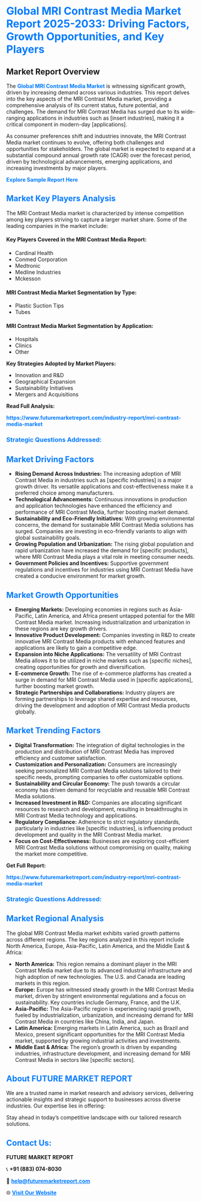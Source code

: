 <h1 style="color: #007BFF;">Global MRI Contrast Media Market Report 2025-2033: Driving Factors, Growth Opportunities, and Key Players</h1>

<section id="overview">
<h2>Market Report Overview</h2>
<p>The <a href="https://www.futuremarketreport.com/industry-report/mri-contrast-media-market" style="color: #007BFF; text-decoration: none;"><strong>Global MRI Contrast Media Market</strong></a> is witnessing significant growth, driven by increasing demand across various industries. This report delves into the key aspects of the MRI Contrast Media market, providing a comprehensive analysis of its current status, future potential, and challenges. The demand for MRI Contrast Media has surged due to its wide-ranging applications in industries such as [insert industries], making it a critical component in modern-day [applications].</p>
<p>As consumer preferences shift and industries innovate, the MRI Contrast Media market continues to evolve, offering both challenges and opportunities for stakeholders. The global market is expected to expand at a substantial compound annual growth rate (CAGR) over the forecast period, driven by technological advancements, emerging applications, and increasing investments by major players.</p>
</section>

<section id="overview">
<p><a href="https://www.futuremarketreport.com/request-sample/reportId=33948" style="color: #007BFF; text-decoration: none;"><strong>Explore Sample Report Here</strong></a></p>
</section>

<section id="key-players">
<h2 style="color: #007BFF;">Market Key Players Analysis</h2>
<p>The MRI Contrast Media market is characterized by intense competition among key players striving to capture a larger market share. Some of the leading companies in the market include:</p>
<h4>Key Players Covered in the MRI Contrast Media Report:</h4>
<ul><li>Cardinal Health</li><li>Conmed Corporation</li><li>Medtronic</li><li>Medline Industries</li><li>Mckesson</li></ul>
<h4>MRI Contrast Media Market Segmentation by Type:</h4>
<ul><li>Plastic Suction Tips</li><li>Tubes</li></ul>

<h4>MRI Contrast Media Market Segmentation by Application:</h4>
<ul><li>Hospitals</li><li>Clinics</li><li>Other</li></ul>
<p><strong>Key Strategies Adopted by Market Players:</strong></p>
<ul>
<li>Innovation and R&D</li>
<li>Geographical Expansion</li>
<li>Sustainability Initiatives</li>
<li>Mergers and Acquisitions</li>
</ul>
</section>

<section>
<p><strong>Read Full Analysis: </strong></p><a href="https://www.futuremarketreport.com/industry-report/mri-contrast-media-market" style="color: #007BFF; text-decoration: none;"><strong>https://www.futuremarketreport.com/industry-report/mri-contrast-media-market</strong></a>
<h3 style="color: #007BFF;">Strategic Questions Addressed:</h3>
</section>

<section id="driving-factors">
<h2 style="color: #007BFF;">Market Driving Factors</h2>
<ul>
<li><strong>Rising Demand Across Industries:</strong> The increasing adoption of MRI Contrast Media in industries such as [specific industries] is a major growth driver. Its versatile applications and cost-effectiveness make it a preferred choice among manufacturers.</li>
<li><strong>Technological Advancements:</strong> Continuous innovations in production and application technologies have enhanced the efficiency and performance of MRI Contrast Media, further boosting market demand.</li>
<li><strong>Sustainability and Eco-Friendly Initiatives:</strong> With growing environmental concerns, the demand for sustainable MRI Contrast Media solutions has surged. Companies are investing in eco-friendly variants to align with global sustainability goals.</li>
<li><strong>Growing Population and Urbanization:</strong> The rising global population and rapid urbanization have increased the demand for [specific products], where MRI Contrast Media plays a vital role in meeting consumer needs.</li>
<li><strong>Government Policies and Incentives:</strong> Supportive government regulations and incentives for industries using MRI Contrast Media have created a conducive environment for market growth.</li>
</ul>
</section>

<section id="growth-opportunities">
<h2 style="color: #007BFF;">Market Growth Opportunities</h2>
<ul>
<li><strong>Emerging Markets:</strong> Developing economies in regions such as Asia-Pacific, Latin America, and Africa present untapped potential for the MRI Contrast Media market. Increasing industrialization and urbanization in these regions are key growth drivers.</li>
<li><strong>Innovative Product Development:</strong> Companies investing in R&D to create innovative MRI Contrast Media products with enhanced features and applications are likely to gain a competitive edge.</li>
<li><strong>Expansion into Niche Applications:</strong> The versatility of MRI Contrast Media allows it to be utilized in niche markets such as [specific niches], creating opportunities for growth and diversification.</li>
<li><strong>E-commerce Growth:</strong> The rise of e-commerce platforms has created a surge in demand for MRI Contrast Media used in [specific applications], further boosting market growth.</li>
<li><strong>Strategic Partnerships and Collaborations:</strong> Industry players are forming partnerships to leverage shared expertise and resources, driving the development and adoption of MRI Contrast Media products globally.</li>
</ul>
</section>

<section id="trending-factors">
<h2 style="color: #007BFF;">Market Trending Factors</h2>
<ul>
<li><strong>Digital Transformation:</strong> The integration of digital technologies in the production and distribution of MRI Contrast Media has improved efficiency and customer satisfaction.</li>
<li><strong>Customization and Personalization:</strong> Consumers are increasingly seeking personalized MRI Contrast Media solutions tailored to their specific needs, prompting companies to offer customizable options.</li>
<li><strong>Sustainability and Circular Economy:</strong> The push towards a circular economy has driven demand for recyclable and reusable MRI Contrast Media solutions.</li>
<li><strong>Increased Investment in R&D:</strong> Companies are allocating significant resources to research and development, resulting in breakthroughs in MRI Contrast Media technology and applications.</li>
<li><strong>Regulatory Compliance:</strong> Adherence to strict regulatory standards, particularly in industries like [specific industries], is influencing product development and quality in the MRI Contrast Media market.</li>
<li><strong>Focus on Cost-Effectiveness:</strong> Businesses are exploring cost-efficient MRI Contrast Media solutions without compromising on quality, making the market more competitive.</li>
</ul>
</section>

<section>
<p><strong>Get Full Report: </strong></p><a href="https://www.futuremarketreport.com/industry-report/mri-contrast-media-market" style="color: #007BFF; text-decoration: none;"><strong>https://www.futuremarketreport.com/industry-report/mri-contrast-media-market</strong></a>
<h3 style="color: #007BFF;">Strategic Questions Addressed:</h3>
</section>


<section id="regional-analysis">
<h2 style="color: #007BFF;">Market Regional Analysis</h2>
<p>The global MRI Contrast Media market exhibits varied growth patterns across different regions. The key regions analyzed in this report include North America, Europe, Asia-Pacific, Latin America, and the Middle East & Africa:</p>
<ul>
<li><strong>North America:</strong> This region remains a dominant player in the MRI Contrast Media market due to its advanced industrial infrastructure and high adoption of new technologies. The U.S. and Canada are leading markets in this region.</li>
<li><strong>Europe:</strong> Europe has witnessed steady growth in the MRI Contrast Media market, driven by stringent environmental regulations and a focus on sustainability. Key countries include Germany, France, and the U.K.</li>
<li><strong>Asia-Pacific:</strong> The Asia-Pacific region is experiencing rapid growth, fueled by industrialization, urbanization, and increasing demand for MRI Contrast Media in countries like China, India, and Japan.</li>
<li><strong>Latin America:</strong> Emerging markets in Latin America, such as Brazil and Mexico, present significant opportunities for the MRI Contrast Media market, supported by growing industrial activities and investments.</li>
<li><strong>Middle East & Africa:</strong> The region’s growth is driven by expanding industries, infrastructure development, and increasing demand for MRI Contrast Media in sectors like [specific sectors].</li>
</ul>
</section>

<footer>
<h2 style="color: #007BFF;">About FUTURE MARKET REPORT</h2>
<p>We are a trusted name in market research and advisory services, delivering actionable insights and strategic support to businesses across diverse industries. Our expertise lies in offering:</p>

<p>Stay ahead in today’s competitive landscape with our tailored research solutions.</p>

<h2 style="color: #007BFF;">Contact Us:</h2>
<p><strong>FUTURE MARKET REPORT</strong></p>
<p>📞 <strong>+91 (883) 074-8030</strong></p>
<p>📧 <strong><a href="mailto:help@futuremarketreport.com" style="color: #007BFF;">help@futuremarketreport.com</a></strong></p>
<p>🌐 <strong><a href="https://www.futuremarketreport.com/" style="color: #007BFF;">Visit Our Website</a></strong></p>
</footer>
